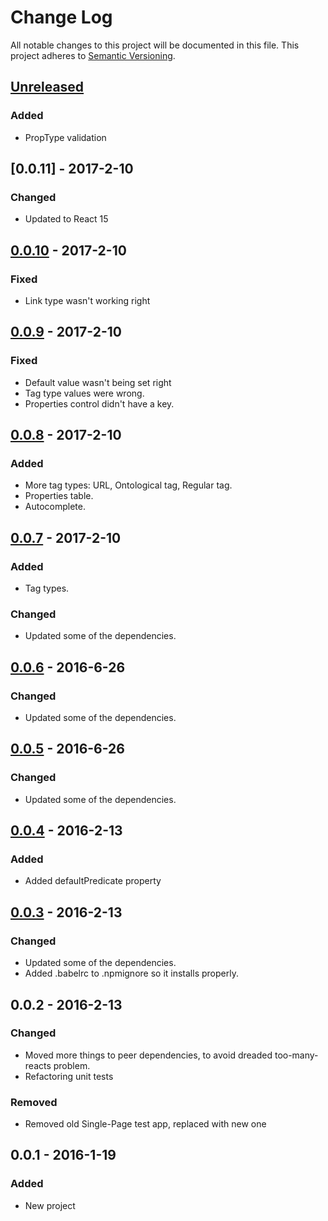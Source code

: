 # Change Log
All notable changes to this project will be documented in this file.
This project adheres to [Semantic Versioning](http://semver.org/).

## [Unreleased]
### Added
- PropType validation

## [0.0.11] - 2017-2-10
### Changed
- Updated to React 15

## [0.0.10] - 2017-2-10
### Fixed
- Link type wasn't working right

## [0.0.9] - 2017-2-10
### Fixed
- Default value wasn't being set right
- Tag type values were wrong.
- Properties control didn't have a key.

## [0.0.8] - 2017-2-10
### Added
- More tag types: URL, Ontological tag, Regular tag.
- Properties table.
- Autocomplete.

## [0.0.7] - 2017-2-10
### Added
- Tag types.

### Changed
- Updated some of the dependencies.

## [0.0.6] - 2016-6-26
### Changed
- Updated some of the dependencies.

## [0.0.5] - 2016-6-26
### Changed
- Updated some of the dependencies.

## [0.0.4] - 2016-2-13
### Added
- Added defaultPredicate property

## [0.0.3] - 2016-2-13
### Changed
- Updated some of the dependencies.
- Added .babelrc to .npmignore so it installs properly.

## 0.0.2 - 2016-2-13
### Changed
- Moved more things to peer dependencies, to avoid dreaded too-many-reacts problem.
- Refactoring unit tests

### Removed
- Removed old Single-Page test app, replaced with new one

## 0.0.1 - 2016-1-19
### Added
- New project

[Unreleased]: https://github.com/rm3web/rm3-tag-control/compare/v0.0.11...HEAD
[0.0.10]: https://github.com/rm3web/rm3-tag-control/compare/v0.0.10...v0.0.11
[0.0.10]: https://github.com/rm3web/rm3-tag-control/compare/v0.0.9...v0.0.10
[0.0.9]: https://github.com/rm3web/rm3-tag-control/compare/v0.0.8...v0.0.9
[0.0.8]: https://github.com/rm3web/rm3-tag-control/compare/v0.0.7...v0.0.8
[0.0.7]: https://github.com/rm3web/rm3-tag-control/compare/v0.0.6...v0.0.7
[0.0.6]: https://github.com/rm3web/rm3-tag-control/compare/v0.0.5...v0.0.6
[0.0.5]: https://github.com/rm3web/rm3-tag-control/compare/v0.0.4...v0.0.5
[0.0.4]: https://github.com/rm3web/rm3-tag-control/compare/v0.0.3...v0.0.4
[0.0.3]: https://github.com/rm3web/rm3-tag-control/compare/v0.0.2...v0.0.3

